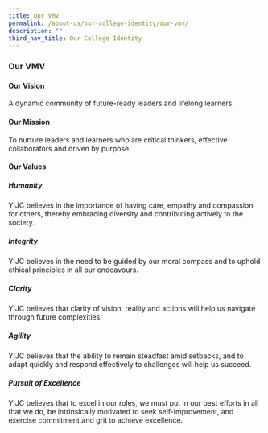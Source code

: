 ```yaml
---
title: Our VMV
permalink: /about-us/our-college-identity/our-vmv/
description: ""
third_nav_title: Our College Identity
---
```

### **Our VMV**
#### **Our Vision**
A dynamic community of future-ready leaders and lifelong learners.

#### **Our Mission**
To nurture leaders and learners who are critical thinkers, effective collaborators and driven by purpose.

#### **Our Values**


##### **Humanity**
YIJC believes in the importance of having care, empathy and compassion for others, thereby embracing diversity and contributing actively to the society.

##### **Integrity**
YIJC believes in the need to be guided by our moral compass and to uphold ethical principles in all our endeavours.

##### **Clarity**
YIJC believes that clarity of vision, reality and actions will help us navigate through future complexities.

##### **Agility**
YIJC believes that the ability to remain steadfast amid setbacks, and to adapt quickly and respond effectively to challenges will help us succeed.

##### **Pursuit of Excellence**
YIJC believes that to excel in our roles, we must put in our best efforts in all that we do, be intrinsically motivated to seek self-improvement, and exercise commitment and grit to achieve excellence.